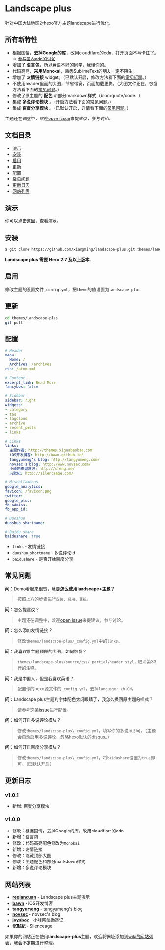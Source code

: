 # Landscape plus

针对中国大陆地区对hexo官方主题landscape进行优化。

## 所有新特性

+ 根据国情，**去掉Google的库**，改用cloudflare的cdn，打开页面不再卡住了。=> [参与国内cdn的讨论](https://github.com/xiangming/landscape-plus/issues/3)
+ 增加了 **语言包**，所以英语不好的同学，我懂你的。
+ 代码高亮，**采用Monokai**，熟悉SublimeText的朋友一定不陌生。
+ 增加了 **友情链接** widget。（已默认开启，修改方法看下面的[常见问题](#常见问题)。）
+ 不使用header里面的大图，节省带宽，页面加载更快。（大图文件还在，恢复方法看下面的[常见问题](#常见问题)。）
+ 修改了原主题的 **配色** 和部分markdown样式（blockquote/code...）
+ 集成 **多说评论模块** 。（开启方法看下面的[常见问题](#常见问题)。）
+ 集成 **百度分享模块** 。（已默认开启，详情看下面的[常见问题](#常见问题)。）

主题还在调整中，欢迎[open issue](https://github.com/xiangming/landscape-plus/issues/new)来提建议，参与讨论。

## 文档目录

+ [演示](#演示)
+ [安装](#安装)
+ [启用](#启用)
+ [更新](#更新)
+ [配置](#配置)
+ [常见问题](#常见问题)
+ [更新日志](#更新日志)
+ [网站列表](#网站列表)

## 演示

你可以点击[这里](http://reqianduan.com/)，查看演示。

## 安装

``` bash
$ git clone https://github.com/xiangming/landscape-plus.git themes/landscape-plus
```
**Landscape plus 需要 Hexo 2.7 及以上版本.**

## 启用

修改主题的设置文件`_config.yml`，把`theme`的值设置为`landscape-plus`

## 更新

``` bash
cd themes/landscape-plus
git pull
```

## 配置

```yml
# Header
menu:
  Home: /
  Archives: /archives
rss: /atom.xml

# Content
excerpt_link: Read More
fancybox: false

# Sidebar
sidebar: right
widgets:
- category
- tag
- tagcloud
- archive
- recent_posts
- links

# Links
links:
  主题作者: http://themes.xiguabaobao.com
  iOS开发博客: http://bawn.github.io/
  tangyumeng's blog: http://tangyumeng.com/
  novsec's blog: http://www.novsec.com/
  小峰网络遨游记: http://xfeng.me/
  沉默紀: http://silenceage.com/

# Miscellaneous
google_analytics:
favicon: /favicon.png
twitter:
google_plus:
fb_admins: 
fb_app_id:

# Duoshuo
duoshuo_shortname: 

# Baidu share
baidushare: true
```

+ `links` - 友情链接
+ `duoshuo_shortname` - 多说评论id
+ `baidushare` - 是否开始百度分享

## 常见问题

**问**：Demo看起来很赞，我要**怎么使用landscape+主题？**
> 按照上方的步骤进行`安装`、`启用`、`更新`。

**问**：怎么提建议？
> 主题还在调整中，欢迎[open issue](https://github.com/xiangming/landscape-plus/issues/new)来提建议，参与讨论。

**问**：怎么添加友情链接？
> 修改`themes/landscape-plus/_config.yml`中的`links`。

**问**：我喜欢原主题顶部的大图，如何恢复？
> `themes/landscape-plus/source/css/_partial/header.styl`，取消第33行的注释。

**问**：我是中国人，但是我喜欢英语？
> 配置你的hexo源文件的`_config.yml`，去掉`language: zh-CN`。

**问**：Landscape plus主题的字体配色太闪眼睛了，我怎么换回原主题的样式？
> 请参考这条[issue](https://github.com/xiangming/landscape-plus/issues/13)进行配置。

**问**：如何开启多说评论模块？
> 修改`themes/landscape-plus\_config.yml`，填写你的多说id即可。（主题会自动启用多说评论，忽略hexo默认的disqus。）

**问**：如何开启百度分享模块？
> 修改`themes/landscape-plus\_config.yml`，将`baidushare`设置为`true`即可。（已默认开启）

## 更新日志

### v1.0.1
+ 新增: 百度分享模块

### v1.0.0
+ 修改：根据国情，去掉Google的库，改用cloudflare的cdn
+ 新增：语言包
+ 修改：代码高亮配色修改为`Monokai`
+ 新增：友情链接
+ 修改：隐藏顶部大图
+ 修改：主题配色和部分markdown样式
+ 新增：多说评论模块

## 网站列表

+ **[reqianduan]** - Landscape plus主题演示
+ **[bawn]** - iOS开发博客
+ **[tangyumeng]** - tangyumeng's blog
+ **[novsec]** - novsec's blog
+ **[joysboy]** - 小峰网络遨游记
+ **[沉默紀]** - Silenceage

[reqianduan]: http://reqianduan.com/
[bawn]: http://bawn.github.io/    
[tangyumeng]: http://www.tangyumeng.com
[novsec]: http://www.novsec.com/
[joysboy]: http://xfeng.me/
[沉默紀]: http://silenceage.com/

如果你的网站正在使用**landscape-plus**主题，欢迎将网址添加到[wiki的网站列表](https://github.com/xiangming/landscape-plus/wiki)，我会不定期进行整理。